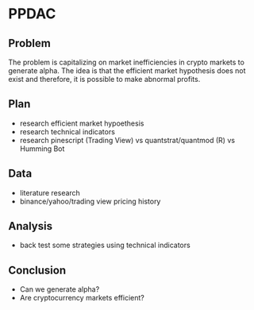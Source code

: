 # PPDAC 

## Problem 

The problem is capitalizing on market inefficiencies in crypto markets to generate alpha. The idea is that the efficient market hypothesis does not exist and therefore, it is possible to make abnormal profits. 

## Plan 

- research efficient market hypoethesis
- research technical indicators
- research pinescript (Trading View) vs quantstrat/quantmod (R) vs Humming Bot 

## Data 

- literature research 
- binance/yahoo/trading view pricing history 

## Analysis 

- back test some strategies using technical indicators 

## Conclusion 

- Can we generate alpha? 
- Are cryptocurrency markets efficient? 
